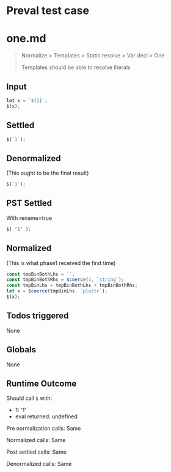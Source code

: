 # Preval test case

# one.md

> Normalize > Templates > Static resolve > Var decl > One
>
> Templates should be able to resolve literals

## Input

`````js filename=intro
let x = `${1}`;
$(x);
`````


## Settled


`````js filename=intro
$(`1`);
`````


## Denormalized
(This ought to be the final result)

`````js filename=intro
$(`1`);
`````


## PST Settled
With rename=true

`````js filename=intro
$( "1" );
`````


## Normalized
(This is what phase1 received the first time)

`````js filename=intro
const tmpBinBothLhs = ``;
const tmpBinBothRhs = $coerce(1, `string`);
const tmpBinLhs = tmpBinBothLhs + tmpBinBothRhs;
let x = $coerce(tmpBinLhs, `plustr`);
$(x);
`````


## Todos triggered


None


## Globals


None


## Runtime Outcome


Should call `$` with:
 - 1: '1'
 - eval returned: undefined

Pre normalization calls: Same

Normalized calls: Same

Post settled calls: Same

Denormalized calls: Same
